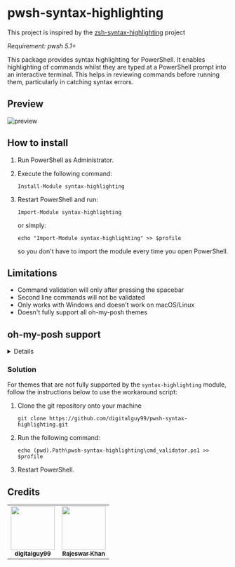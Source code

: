 # pwsh-syntax-highlighting
This project is inspired by the [zsh-syntax-highlighting](https://github.com/zsh-users/zsh-syntax-highlighting "Fish shell like syntax highlighting for Zsh") project

*Requirement: pwsh 5.1+*

This package provides syntax highlighting for PowerShell. 
It enables highlighting of commands whilst they are typed at a PowerShell prompt into an interactive terminal. 
This helps in reviewing commands before running them, particularly in catching syntax errors.

## Preview

![preview](https://urlzs.com/fiWmK)

## How to install

1. Run PowerShell as Administrator.

2. Execute the following command:

    ```pwsh
    Install-Module syntax-highlighting
    ```
 
3. Restart PowerShell and run:

   ```pwsh
   Import-Module syntax-highlighting
   ```
   
   or simply:
   
   ```pwsh
   echo "Import-Module syntax-highlighting" >> $profile
   ```
   
   so you don't have to import the module every time you open PowerShell.
   
 ## Limitations
 
- Command validation will only after pressing the spacebar
- Second line commands will not be validated 
- Only works with Windows and doesn't work on macOS/Linux
- Doesn't fully support all oh-my-posh themes

## oh-my-posh support

<details>
    
| Theme  | Full Support |
| ------------- | ------------- |
| agnoster  | ✅  |
| agnosterplus  | ✅  |
| aliens  | ✅  |
| amro  | ✅  |
| atomic  | ✅  |
| atomicBit  | ✅  |
| avit  | ✅  |
| blueish  | ✅  |
| blue-owl  | ✅  |
| bubbles  | ✅  |
| bubblesextra  | ✅  |
| bubblesline  | ✅  |
| capr4n  | ❌  |
| cert  | ✅  |
| cinnamon  | ✅  |
| clean-detailed  | ✅  |
| cloud-native-azure  | ❌  |
| craver  | ✅  |
| darkblood  | ✅  |
| default  | ✅  |
| di4am0nd  | ❌  |
| dracula  | ✅  |
| emodipt  | ✅  |
| festivetech  | ✅  |
| fish  | ❌  |
| free-ukraine  | ❌  |
| gmay  | ✅  |
| grandpa-style  | ✅  |
| half-life  | ✅  |
| honukai  | ✅  |
| hotstick.minimal  | ✅  |
| hunk  | ✅  |
| huvix  | ✅  |
| if_tea  | ❌  |
| iterm2  | ✅  |
| jandedobbeleer  | ✅  |
| jblab_2021  | ✅  |
| jonnychipz  | ✅  |
| jtracey93  | ✅  |
| jv_sitecorian  | ✅  |
| kali  | ❌  |
| lambda  | ✅  |
| lambdageneration  | ✅  |
| larserikfinholt  | ✅  |
| M365Princess  | ✅  |
| marcduiker  | ✅  |
| markbull  | ✅  |
| material  | ✅  |
| microverse-power  | ✅  |
| mojada  | ✅  |
| montys  | ❌  |
| mt  | ✅  |
| negligible  | ✅  |
| night-owl  | ✅  |
| nordtron  | ❌  |
| nu4a  | ❌  |
| paradox  | ✅  |
| pararussel  | ✅  |
| patriksvensson  | ✅  |
| peru  | ❌  |
| pixelrobots  | ✅  |
| plague  | ✅  |
| powerlevel10k_classic  | ✅  |
| powerlevel10k_lean  | ✅  |
| powerlevel10k_modern  | ✅  |
| powerlevel10k_rainbow  | ✅  |
| powerline  | ❌  |
| probua.minimal  | ❌  |
| pure  | ✅  |
| remk  | ✅  |
| robbyrussel  | ✅  |
| rudolfs-dark  | ❌  |
| rudolfs-light  | ❌  |
| slim  | ✅  |
| slimfat  | ❌  |
| smoothie  | ✅  |
| sonicboom_dark  | ✅  |
| sonicboom_light  | ✅  |
| sorin  | ✅  |
| space  | ✅  |
| spaceship  | ✅  |
| star  | ✅  |
| stelbent.minimal  | ✅  |
| takuya  | ❌  |
| thecyberden  | ❌  |
| the-unnamed  | ❌  |
| tiwahu  | ❌  |
| tonybaloney  | ✅  |
| unicorn  | ✅  |
| velvet  | ❌  |
| wopian  | ✅  |
| xtoys  | ✅  |
| ys  | ✅  |
| zash  | ✅  |
    
</details>

### Solution

For themes that are not fully supported by the `syntax-highlighting` module, follow the instructions
below to use the workaround script:

1. Clone the git repository onto your machine

    ```pwsh
    git clone https://github.com/digitalguy99/pwsh-syntax-highlighting.git
    ```
    
2. Run the following command:
    
   ```pwsh
   echo (pwd).Path\pwsh-syntax-highlighting\cmd_validator.ps1 >> $profile
   ```

3. Restart PowerShell.

## Credits

<table>
  <tr>
    <td align="center"><a href="github.com/digitalguy99"><img src="https://avatars.githubusercontent.com/u/52367722?s=96&v=4" width="100px;" alt=""/><br /><sub><b>digitalguy99</b></sub></a><br /></td>
    <td align="center"><a href="https://www.linkedin.com/in/rajeswarkhan/"><img src="https://media-exp1.licdn.com/dms/image/C4D03AQHgpVP7ohT_ZQ/profile-displayphoto-shrink_400_400/0/1516901471017?e=1659571200&v=beta&t=Ksn0EbeQUQcEf4goaH7cfmhrk9qW3yARCtExx0psTVI" width="100px;" alt=""/><br /><sub><b>Rajeswar Khan</b></sub></a><br /></td>
  </tr>
</table>
